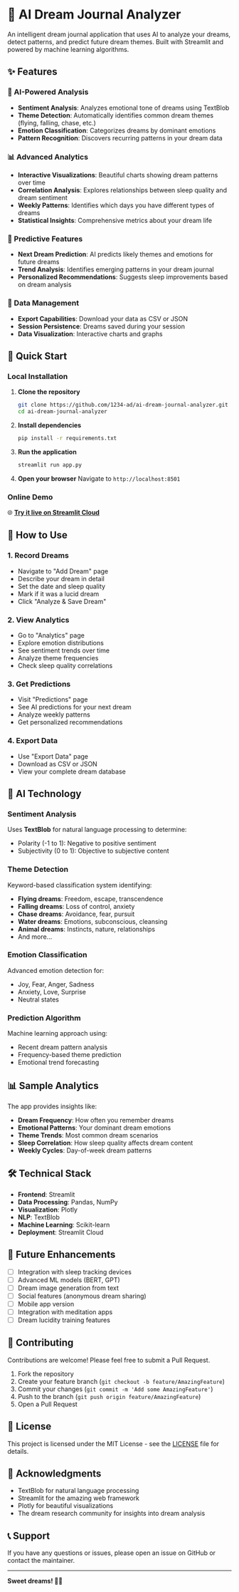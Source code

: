 # 🌙 AI Dream Journal Analyzer

An intelligent dream journal application that uses AI to analyze your dreams, detect patterns, and predict future dream themes. Built with Streamlit and powered by machine learning algorithms.

## ✨ Features

### 🧠 AI-Powered Analysis
- **Sentiment Analysis**: Analyzes emotional tone of dreams using TextBlob
- **Theme Detection**: Automatically identifies common dream themes (flying, falling, chase, etc.)
- **Emotion Classification**: Categorizes dreams by dominant emotions
- **Pattern Recognition**: Discovers recurring patterns in your dream data

### 📊 Advanced Analytics
- **Interactive Visualizations**: Beautiful charts showing dream patterns over time
- **Correlation Analysis**: Explores relationships between sleep quality and dream sentiment
- **Weekly Patterns**: Identifies which days you have different types of dreams
- **Statistical Insights**: Comprehensive metrics about your dream life

### 🔮 Predictive Features
- **Next Dream Prediction**: AI predicts likely themes and emotions for future dreams
- **Trend Analysis**: Identifies emerging patterns in your dream journal
- **Personalized Recommendations**: Suggests sleep improvements based on dream analysis

### 💾 Data Management
- **Export Capabilities**: Download your data as CSV or JSON
- **Session Persistence**: Dreams saved during your session
- **Data Visualization**: Interactive charts and graphs

## 🚀 Quick Start

### Local Installation

1. **Clone the repository**
   ```bash
   git clone https://github.com/1234-ad/ai-dream-journal-analyzer.git
   cd ai-dream-journal-analyzer
   ```

2. **Install dependencies**
   ```bash
   pip install -r requirements.txt
   ```

3. **Run the application**
   ```bash
   streamlit run app.py
   ```

4. **Open your browser**
   Navigate to `http://localhost:8501`

### Online Demo
🌐 **[Try it live on Streamlit Cloud](https://ai-dream-journal-analyzer.streamlit.app)**

## 📱 How to Use

### 1. Record Dreams
- Navigate to "Add Dream" page
- Describe your dream in detail
- Set the date and sleep quality
- Mark if it was a lucid dream
- Click "Analyze & Save Dream"

### 2. View Analytics
- Go to "Analytics" page
- Explore emotion distributions
- See sentiment trends over time
- Analyze theme frequencies
- Check sleep quality correlations

### 3. Get Predictions
- Visit "Predictions" page
- See AI predictions for your next dream
- Analyze weekly patterns
- Get personalized recommendations

### 4. Export Data
- Use "Export Data" page
- Download as CSV or JSON
- View your complete dream database

## 🧪 AI Technology

### Sentiment Analysis
Uses **TextBlob** for natural language processing to determine:
- Polarity (-1 to 1): Negative to positive sentiment
- Subjectivity (0 to 1): Objective to subjective content

### Theme Detection
Keyword-based classification system identifying:
- **Flying dreams**: Freedom, escape, transcendence
- **Falling dreams**: Loss of control, anxiety
- **Chase dreams**: Avoidance, fear, pursuit
- **Water dreams**: Emotions, subconscious, cleansing
- **Animal dreams**: Instincts, nature, relationships
- And more...

### Emotion Classification
Advanced emotion detection for:
- Joy, Fear, Anger, Sadness
- Anxiety, Love, Surprise
- Neutral states

### Prediction Algorithm
Machine learning approach using:
- Recent dream pattern analysis
- Frequency-based theme prediction
- Emotional trend forecasting

## 📊 Sample Analytics

The app provides insights like:
- **Dream Frequency**: How often you remember dreams
- **Emotional Patterns**: Your dominant dream emotions
- **Theme Trends**: Most common dream scenarios
- **Sleep Correlation**: How sleep quality affects dream content
- **Weekly Cycles**: Day-of-week dream patterns

## 🛠️ Technical Stack

- **Frontend**: Streamlit
- **Data Processing**: Pandas, NumPy
- **Visualization**: Plotly
- **NLP**: TextBlob
- **Machine Learning**: Scikit-learn
- **Deployment**: Streamlit Cloud

## 🔬 Future Enhancements

- [ ] Integration with sleep tracking devices
- [ ] Advanced ML models (BERT, GPT)
- [ ] Dream image generation from text
- [ ] Social features (anonymous dream sharing)
- [ ] Mobile app version
- [ ] Integration with meditation apps
- [ ] Dream lucidity training features

## 🤝 Contributing

Contributions are welcome! Please feel free to submit a Pull Request.

1. Fork the repository
2. Create your feature branch (`git checkout -b feature/AmazingFeature`)
3. Commit your changes (`git commit -m 'Add some AmazingFeature'`)
4. Push to the branch (`git push origin feature/AmazingFeature`)
5. Open a Pull Request

## 📄 License

This project is licensed under the MIT License - see the [LICENSE](LICENSE) file for details.

## 🙏 Acknowledgments

- TextBlob for natural language processing
- Streamlit for the amazing web framework
- Plotly for beautiful visualizations
- The dream research community for insights into dream analysis

## 📞 Support

If you have any questions or issues, please open an issue on GitHub or contact the maintainer.

---

**Sweet dreams! 🌙✨**